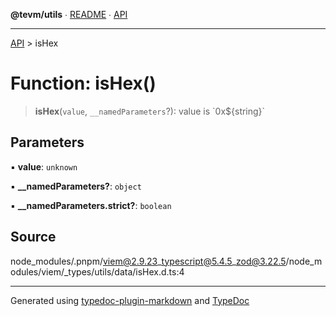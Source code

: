 **@tevm/utils** ∙ [README](../README.md) ∙ [API](../API.md)

***

[API](../API.md) > isHex

# Function: isHex()

> **isHex**(`value`, `__namedParameters`?): value is \`0x${string}\`

## Parameters

▪ **value**: `unknown`

▪ **\_\_namedParameters?**: `object`

▪ **\_\_namedParameters.strict?**: `boolean`

## Source

node\_modules/.pnpm/viem@2.9.23\_typescript@5.4.5\_zod@3.22.5/node\_modules/viem/\_types/utils/data/isHex.d.ts:4

***
Generated using [typedoc-plugin-markdown](https://www.npmjs.com/package/typedoc-plugin-markdown) and [TypeDoc](https://typedoc.org/)
